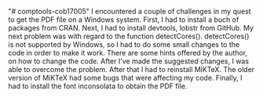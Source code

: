 "# comptools-cob17005" 
I encountered a couple of challenges in my quest to get the PDF file on a Windows system. First, I had to install a buch of packages from CRAN. Next, I had to install devtools, lobstr from GitHub. My next problem was with regard to the function detectCores(). detectCores() is not supported by Windows, so I had to do some small changes to the code in order to make it work. There are some hints offered by the author, on how to change the code. After I've made the suggested changes, I was able to overcome the problem. After that I had to reinstall MiKTeX. The older version of MiKTeX had some bugs that were affecting my code. Finally, I had to install the font inconsolata to obtain the PDF file. 
